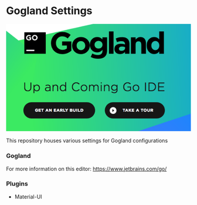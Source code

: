 # Gogland Settings

![Goglang](/docs/gogland.png)

This repository houses various settings for Gogland configurations

### Gogland

For more information on this editor:
https://www.jetbrains.com/go/

### Plugins

* Material-UI